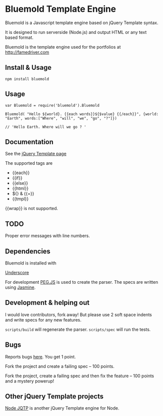 # Bluemold Template Engine

Bluemold is a Javascript template engine based on jQuery Template syntax.

It is designed to run serverside (Node.js) and output HTML or any text based format.

Bluemold is the template engine used for the portfolios at http://famedriver.com

## Install & Usage
    npm install bluemold

## Usage
    var Bluemold = require('bluemold').Bluemold

    Bluemold( "Hello ${world}. {{each words}}${$value} {{/each}}", {world: "Earth", words:["Where", "will", "we", "go", "?"]})

    // 'Hello Earth. Where will we go ? '

## Documentation

See the [jQuery Template page](http://api.jquery.com/category/plugins/templates/)

The supported tags are

* {{each}}
* {{if}}
* {{else}}
* {{html}}
* ${} & {{=}}
* {{tmpl}}

{{wrap}} is not supported.

## TODO

Proper error messages with line numbers.

## Dependencies

Bluemold is installed with

[Underscore](http://documentcloud.github.com/underscore/)

For development [PEG.JS](http://pegjs.majda.cz/) is used to create the parser. The specs are written using [Jasmine](http://pivotal.github.com/jasmine/).

## Development & helping out

I would love contributors, fork away! But please use 2 soft space indents and write specs for any new features.

`scripts/build` will regenerate the parser.
`scripts/spec` will run the tests.

## Bugs

Reports bugs [here](https://github.com/jweir/Bluemold/issues). You get 1 point.

Fork the project and create a failing spec – 100 points.

Fork the project, create a failing spec and then fix the feature – 100 points and a mystery powerup!

## Other jQuery Template projects

[Node JQTP](https://github.com/kof/node-jqtpl) is another jQuery Template engine for Node.
